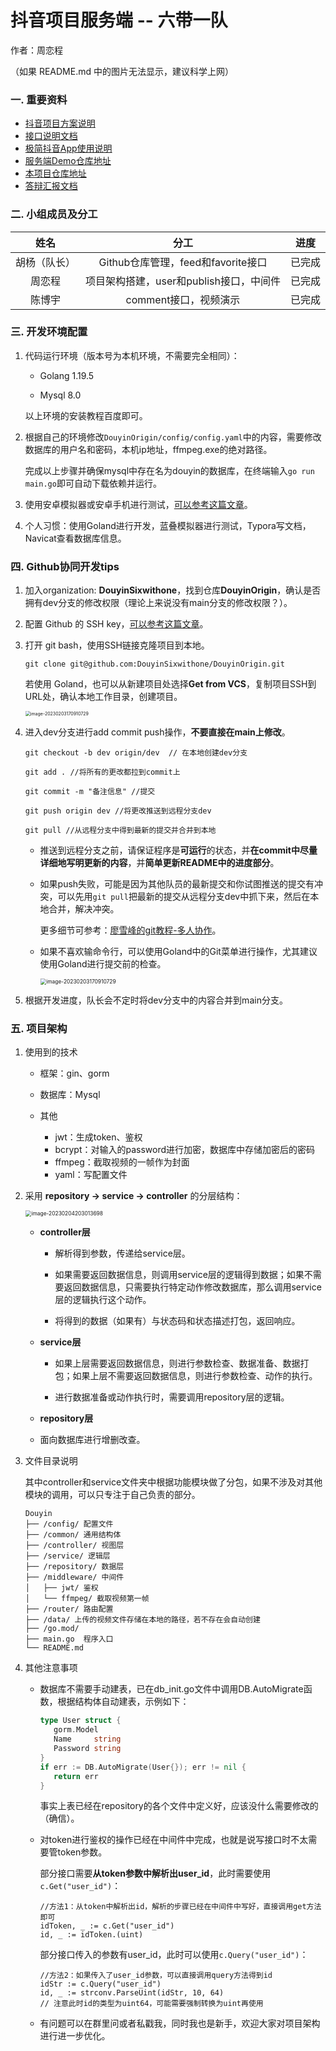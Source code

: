 # 抖音项目服务端 -- 六带一队

作者：周恋程

（如果 README.md 中的图片无法显示，建议科学上网）

### 一. 重要资料

- [抖音项目方案说明](https://bytedance.feishu.cn/docs/doccnKrCsU5Iac6eftnFBdsXTof)
- [接口说明文档](https://www.apifox.cn/apidoc/shared-09d88f32-0b6c-4157-9d07-a36d32d7a75c/api-50707523)
- [极简抖音App使用说明](https://bytedance.feishu.cn/docs/doccnM9KkBAdyDhg8qaeGlIz7S7)
- [服务端Demo仓库地址](https://github.com/RaymondCode/simple-demo)
- [本项目仓库地址](https://github.com/DouyinSixwithone/DouyinOrigin)
- [答辩汇报文档](https://hitsz.feishu.cn/docx/U3R5denTVo1yBExY4FTcETx7nmh)

### 二. 小组成员及分工

|     姓名     |                  分工                   |  进度  |
| :----------: | :-------------------------------------: | :----: |
| 胡杨（队长） |   Github仓库管理，feed和favorite接口    | 已完成 |
|    周恋程    | 项目架构搭建，user和publish接口，中间件 | 已完成 |
|    陈博宇    |          comment接口，视频演示          | 已完成 |

### 三. 开发环境配置

1. 代码运行环境（版本号为本机环境，不需要完全相同）：

   - Golang 1.19.5

   - Mysql 8.0

   以上环境的安装教程百度即可。

2. 根据自己的环境修改`DouyinOrigin/config/config.yaml`中的内容，需要修改数据库的用户名和密码，本机ip地址，ffmpeg.exe的绝对路径。

   完成以上步骤并确保mysql中存在名为douyin的数据库，在终端输入`go run main.go`即可自动下载依赖并运行。

3. 使用安卓模拟器或安卓手机进行测试，[可以参考这篇文章](https://juejin.cn/post/7192600701745233979)。

4. 个人习惯：使用Goland进行开发，蓝叠模拟器进行测试，Typora写文档，Navicat查看数据库信息。

### 四. Github协同开发tips

1. 加入organization: **DouyinSixwithone**，找到仓库**DouyinOrigin**，确认是否拥有dev分支的修改权限（理论上来说没有main分支的修改权限？）。

2. 配置 Github 的 SSH key，[可以参考这篇文章](https://blog.csdn.net/zhouzhiwengang/article/details/122247683)。

3. 打开 git bash，使用SSH链接克隆项目到本地。

   ```shell
   git clone git@github.com:DouyinSixwithone/DouyinOrigin.git
   ```

   若使用 Goland，也可以从新建项目处选择**Get from VCS**，复制项目SSH到URL处，确认本地工作目录，创建项目。

   <img src="https://raw.githubusercontent.com/Leng-Chu/picture/main/2023/02/upgit_20230203_1675430178.png" alt="image-20230203170910729" style="zoom:50%;" />

4. 进入dev分支进行add commit push操作，**不要直接在main上修改**。

    ```shell
   git checkout -b dev origin/dev  // 在本地创建dev分支
   
   git add . //将所有的更改都拉到commit上
   
   git commit -m "备注信息" //提交
   
   git push origin dev //将更改推送到远程分支dev
   
   git pull //从远程分支中得到最新的提交并合并到本地
   ```

   * 推送到远程分支之前，请保证程序是**可运行**的状态，并**在commit中尽量详细地写明更新的内容**，并**简单更新README中的进度部分**。

   * 如果push失败，可能是因为其他队员的最新提交和你试图推送的提交有冲突，可以先用`git pull`把最新的提交从远程分支dev中抓下来，然后在本地合并，解决冲突。

     更多细节可参考：[廖雪峰的git教程-多人协作](https://www.liaoxuefeng.com/wiki/896043488029600/900375748016320)。
   
   * 如果不喜欢输命令行，可以使用Goland中的Git菜单进行操作，尤其建议使用Goland进行提交前的检查。
   
     <img src="https://raw.githubusercontent.com/Leng-Chu/picture/main/2023/02/upgit_20230204_1675506189.png" alt="image-20230203170910729" style="zoom:60%;" />

5. 根据开发进度，队长会不定时将dev分支中的内容合并到main分支。

### 五. 项目架构

1. 使用到的技术

   * 框架：gin、gorm

   * 数据库：Mysql

   * 其他
     * jwt：生成token、鉴权
     * bcrypt：对输入的password进行加密，数据库中存储加密后的密码
     * ffmpeg：截取视频的一帧作为封面
     * yaml：写配置文件

2. 采用 **repository → service → controller** 的分层结构：

   <img src="https://raw.githubusercontent.com/Leng-Chu/picture/main/2023/02/upgit_20230204_1675513814.png" alt="image-20230204203013698" style="zoom: 60%;" />

   * **controller层**
     * 解析得到参数，传递给service层。
     
     * 如果需要返回数据信息，则调用service层的逻辑得到数据；如果不需要返回数据信息，只需要执行特定动作修改数据库，那么调用service层的逻辑执行这个动作。
     
     * 将得到的数据（如果有）与状态码和状态描述打包，返回响应。
   * **service层**

     * 如果上层需要返回数据信息，则进行参数检查、数据准备、数据打包；如果上层不需要返回数据信息，则进行参数检查、动作的执行。

     * 进行数据准备或动作执行时，需要调用repository层的逻辑。
   * **repository层**
   * 面向数据库进行增删改查。
   
3. 文件目录说明

   其中controller和service文件夹中根据功能模块做了分包，如果不涉及对其他模块的调用，可以只专注于自己负责的部分。

   ```
   Douyin 
   ├── /config/ 配置文件
   ├── /common/ 通用结构体
   ├── /controller/ 视图层
   ├── /service/ 逻辑层
   ├── /repository/ 数据层
   ├── /middleware/ 中间件
   │   ├── jwt/ 鉴权
   │   └── ffmpeg/ 截取视频第一帧
   ├── /router/ 路由配置
   ├── /data/ 上传的视频文件存储在本地的路径，若不存在会自动创建
   ├── /go.mod/
   ├── main.go  程序入口
   └── README.md
   ```

5. 其他注意事项

   * 数据库不需要手动建表，已在db_init.go文件中调用DB.AutoMigrate函数，根据结构体自动建表，示例如下：

     ```go
     type User struct {
     	gorm.Model
     	Name     string
     	Password string
     }
     if err := DB.AutoMigrate(User{}); err != nil {
     	return err
     }
     ```

     事实上表已经在repository的各个文件中定义好，应该没什么需要修改的（确信）。

   * 对token进行鉴权的操作已经在中间件中完成，也就是说写接口时不太需要管token参数。

     部分接口需要**从token参数中解析出user_id**，此时需要使用`c.Get("user_id")`：
   
     ```
     //方法1：从token中解析出id，解析的步骤已经在中间件中写好，直接调用get方法即可
     idToken, _ := c.Get("user_id")
     id, _ := idToken.(uint)
     ```
   
     部分接口传入的参数有user_id，此时可以使用`c.Query("user_id")`：
   
     ```
     //方法2：如果传入了user_id参数，可以直接调用query方法得到id
     idStr := c.Query("user_id")
     id, _ := strconv.ParseUint(idStr, 10, 64)
     // 注意此时id的类型为uint64，可能需要强制转换为uint再使用
     ```
   
   * 有问题可以在群里问或者私戳我，同时我也是新手，欢迎大家对项目架构进行进一步优化。
